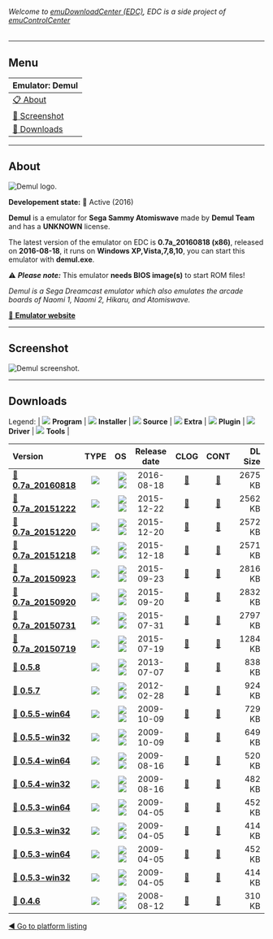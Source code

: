 ###### Welcome to [emuDownloadCenter (EDC)](https://github.com/PhoenixInteractiveNL/emuDownloadCenter/wiki/), EDC is a side project of [emuControlCenter](https://github.com/PhoenixInteractiveNL/emuControlCenter/wiki/)
***
## Menu
| **Emulator: Demul** |
|:---------|
| [:clipboard: About](#about) |
| [:sunrise: Screenshot](#screenshot) |
| [:floppy_disk: Downloads](#downloads) |
***
## About
![](https://github.com/PhoenixInteractiveNL/emuDownloadCenter/wiki/images_emulator/demul_logo_200.jpg "Demul logo.")

**Developement state:** :large_blue_circle: Active (2016)

**Demul** is a emulator for **Sega Sammy Atomiswave** made by **Demul Team** and has a **UNKNOWN** license.

The latest version of the emulator on EDC is **0.7a_20160818 (x86)**, released on **2016-08-18**, it runs on **Windows XP,Vista,7,8,10**, you can start this emulator with **demul.exe**.

:warning: _**Please note:**_ This emulator **needs BIOS image(s)** to start ROM files!

_Demul is a Sega Dreamcast emulator which also emulates the arcade boards of Naomi 1, Naomi 2, Hikaru, and Atomiswave._

[:link: **Emulator website**](http://demul.emulation64.com)
***
## Screenshot
![](https://raw.githubusercontent.com/PhoenixInteractiveNL/emuDownloadCenter/master/hooks/demul/emulator_screen_01.jpg "Demul screenshot.")
***
## Downloads
Legend:
| ![](https://raw.githubusercontent.com/wiki/PhoenixInteractiveNL/emuDownloadCenter/images_misc/icon_program_24.png) **Program** | 
![](https://raw.githubusercontent.com/wiki/PhoenixInteractiveNL/emuDownloadCenter/images_misc/icon_installer_24.png) **Installer** | 
![](https://raw.githubusercontent.com/wiki/PhoenixInteractiveNL/emuDownloadCenter/images_misc/icon_source_code_24.png) **Source** | 
![](https://raw.githubusercontent.com/wiki/PhoenixInteractiveNL/emuDownloadCenter/images_misc/icon_extra_24.png) **Extra** | 
![](https://raw.githubusercontent.com/wiki/PhoenixInteractiveNL/emuDownloadCenter/images_misc/icon_plugin_24.png) **Plugin** | 
![](https://raw.githubusercontent.com/wiki/PhoenixInteractiveNL/emuDownloadCenter/images_misc/icon_driver_24.png) **Driver** | 
![](https://raw.githubusercontent.com/wiki/PhoenixInteractiveNL/emuDownloadCenter/images_misc/icon_tools_24.png) **Tools** | 
 
| Version | TYPE | OS | Release date | CLOG | CONT | DL Size |
|:--------|:----:|---:|:------------:|:----:|:----:|--------:|
| [:floppy_disk: **0.7a_20160818**](https://github.com/PhoenixInteractiveNL/edc-repo0002/raw/master/demul/0.7a_20160818.7z) | ![](https://raw.githubusercontent.com/wiki/PhoenixInteractiveNL/emuDownloadCenter/images_misc/icon_program_24.png) | ![](https://raw.githubusercontent.com/wiki/PhoenixInteractiveNL/emuDownloadCenter/images_misc/logo_windows_24.png)![](https://raw.githubusercontent.com/wiki/PhoenixInteractiveNL/emuDownloadCenter/images_misc/icon_32-bit_24.png) | 2016-08-18 | [:page_facing_up:](https://github.com/PhoenixInteractiveNL/edc-repo0002/blob/master/demul/0.7a_20160818_changelog.txt) | [:mag_right:](https://github.com/PhoenixInteractiveNL/edc-repo0002/blob/master/demul/0.7a_20160818_contents.txt) | 2675 KB |
| [:floppy_disk: **0.7a_20151222**](https://github.com/PhoenixInteractiveNL/edc-repo0002/raw/master/demul/0.7a_20151222.7z) | ![](https://raw.githubusercontent.com/wiki/PhoenixInteractiveNL/emuDownloadCenter/images_misc/icon_program_24.png) | ![](https://raw.githubusercontent.com/wiki/PhoenixInteractiveNL/emuDownloadCenter/images_misc/logo_windows_24.png)![](https://raw.githubusercontent.com/wiki/PhoenixInteractiveNL/emuDownloadCenter/images_misc/icon_32-bit_24.png) | 2015-12-22 | [:page_facing_up:](https://github.com/PhoenixInteractiveNL/edc-repo0002/blob/master/demul/0.7a_20151222_changelog.txt) | [:mag_right:](https://github.com/PhoenixInteractiveNL/edc-repo0002/blob/master/demul/0.7a_20151222_contents.txt) | 2562 KB |
| [:floppy_disk: **0.7a_20151220**](https://github.com/PhoenixInteractiveNL/edc-repo0002/raw/master/demul/0.7a_20151220.7z) | ![](https://raw.githubusercontent.com/wiki/PhoenixInteractiveNL/emuDownloadCenter/images_misc/icon_program_24.png) | ![](https://raw.githubusercontent.com/wiki/PhoenixInteractiveNL/emuDownloadCenter/images_misc/logo_windows_24.png)![](https://raw.githubusercontent.com/wiki/PhoenixInteractiveNL/emuDownloadCenter/images_misc/icon_32-bit_24.png) | 2015-12-20 | [:page_facing_up:](https://github.com/PhoenixInteractiveNL/edc-repo0002/blob/master/demul/0.7a_20151220_changelog.txt) | [:mag_right:](https://github.com/PhoenixInteractiveNL/edc-repo0002/blob/master/demul/0.7a_20151220_contents.txt) | 2572 KB |
| [:floppy_disk: **0.7a_20151218**](https://github.com/PhoenixInteractiveNL/edc-repo0002/raw/master/demul/0.7a_20151218.7z) | ![](https://raw.githubusercontent.com/wiki/PhoenixInteractiveNL/emuDownloadCenter/images_misc/icon_program_24.png) | ![](https://raw.githubusercontent.com/wiki/PhoenixInteractiveNL/emuDownloadCenter/images_misc/logo_windows_24.png)![](https://raw.githubusercontent.com/wiki/PhoenixInteractiveNL/emuDownloadCenter/images_misc/icon_32-bit_24.png) | 2015-12-18 | [:page_facing_up:](https://github.com/PhoenixInteractiveNL/edc-repo0002/blob/master/demul/0.7a_20151218_changelog.txt) | [:mag_right:](https://github.com/PhoenixInteractiveNL/edc-repo0002/blob/master/demul/0.7a_20151218_contents.txt) | 2571 KB |
| [:floppy_disk: **0.7a_20150923**](https://github.com/PhoenixInteractiveNL/edc-repo0002/raw/master/demul/0.7a_20150923.7z) | ![](https://raw.githubusercontent.com/wiki/PhoenixInteractiveNL/emuDownloadCenter/images_misc/icon_program_24.png) | ![](https://raw.githubusercontent.com/wiki/PhoenixInteractiveNL/emuDownloadCenter/images_misc/logo_windows_24.png)![](https://raw.githubusercontent.com/wiki/PhoenixInteractiveNL/emuDownloadCenter/images_misc/icon_32-bit_24.png) | 2015-09-23 | [:page_facing_up:](https://github.com/PhoenixInteractiveNL/edc-repo0002/blob/master/demul/0.7a_20150923_changelog.txt) | [:mag_right:](https://github.com/PhoenixInteractiveNL/edc-repo0002/blob/master/demul/0.7a_20150923_contents.txt) | 2816 KB |
| [:floppy_disk: **0.7a_20150920**](https://github.com/PhoenixInteractiveNL/edc-repo0002/raw/master/demul/0.7a_20150920.7z) | ![](https://raw.githubusercontent.com/wiki/PhoenixInteractiveNL/emuDownloadCenter/images_misc/icon_program_24.png) | ![](https://raw.githubusercontent.com/wiki/PhoenixInteractiveNL/emuDownloadCenter/images_misc/logo_windows_24.png)![](https://raw.githubusercontent.com/wiki/PhoenixInteractiveNL/emuDownloadCenter/images_misc/icon_32-bit_24.png) | 2015-09-20 | [:page_facing_up:](https://github.com/PhoenixInteractiveNL/edc-repo0002/blob/master/demul/0.7a_20150920_changelog.txt) | [:mag_right:](https://github.com/PhoenixInteractiveNL/edc-repo0002/blob/master/demul/0.7a_20150920_contents.txt) | 2832 KB |
| [:floppy_disk: **0.7a_20150731**](https://github.com/PhoenixInteractiveNL/edc-repo0002/raw/master/demul/0.7a_20150731.7z) | ![](https://raw.githubusercontent.com/wiki/PhoenixInteractiveNL/emuDownloadCenter/images_misc/icon_program_24.png) | ![](https://raw.githubusercontent.com/wiki/PhoenixInteractiveNL/emuDownloadCenter/images_misc/logo_windows_24.png)![](https://raw.githubusercontent.com/wiki/PhoenixInteractiveNL/emuDownloadCenter/images_misc/icon_32-bit_24.png) | 2015-07-31 | [:page_facing_up:](https://github.com/PhoenixInteractiveNL/edc-repo0002/blob/master/demul/0.7a_20150731_changelog.txt) | [:mag_right:](https://github.com/PhoenixInteractiveNL/edc-repo0002/blob/master/demul/0.7a_20150731_contents.txt) | 2797 KB |
| [:floppy_disk: **0.7a_20150719**](https://github.com/PhoenixInteractiveNL/edc-repo0002/raw/master/demul/0.7a_20150719.7z) | ![](https://raw.githubusercontent.com/wiki/PhoenixInteractiveNL/emuDownloadCenter/images_misc/icon_program_24.png) | ![](https://raw.githubusercontent.com/wiki/PhoenixInteractiveNL/emuDownloadCenter/images_misc/logo_windows_24.png)![](https://raw.githubusercontent.com/wiki/PhoenixInteractiveNL/emuDownloadCenter/images_misc/icon_32-bit_24.png) | 2015-07-19 | [:page_facing_up:](https://github.com/PhoenixInteractiveNL/edc-repo0002/blob/master/demul/0.7a_20150719_changelog.txt) | [:mag_right:](https://github.com/PhoenixInteractiveNL/edc-repo0002/blob/master/demul/0.7a_20150719_contents.txt) | 1284 KB |
| [:floppy_disk: **0.5.8**](https://github.com/PhoenixInteractiveNL/edc-repo0002/raw/master/demul/0.5.8.7z) | ![](https://raw.githubusercontent.com/wiki/PhoenixInteractiveNL/emuDownloadCenter/images_misc/icon_program_24.png) | ![](https://raw.githubusercontent.com/wiki/PhoenixInteractiveNL/emuDownloadCenter/images_misc/logo_windows_24.png)![](https://raw.githubusercontent.com/wiki/PhoenixInteractiveNL/emuDownloadCenter/images_misc/icon_32-bit_24.png) | 2013-07-07 | [:page_facing_up:](https://github.com/PhoenixInteractiveNL/edc-repo0002/blob/master/demul/0.5.8_changelog.txt) | [:mag_right:](https://github.com/PhoenixInteractiveNL/edc-repo0002/blob/master/demul/0.5.8_contents.txt) | 838 KB |
| [:floppy_disk: **0.5.7**](https://github.com/PhoenixInteractiveNL/edc-repo0002/raw/master/demul/0.5.7.7z) | ![](https://raw.githubusercontent.com/wiki/PhoenixInteractiveNL/emuDownloadCenter/images_misc/icon_program_24.png) | ![](https://raw.githubusercontent.com/wiki/PhoenixInteractiveNL/emuDownloadCenter/images_misc/logo_windows_24.png)![](https://raw.githubusercontent.com/wiki/PhoenixInteractiveNL/emuDownloadCenter/images_misc/icon_32-bit_24.png) | 2012-02-28 | [:page_facing_up:](https://github.com/PhoenixInteractiveNL/edc-repo0002/blob/master/demul/0.5.7_changelog.txt) | [:mag_right:](https://github.com/PhoenixInteractiveNL/edc-repo0002/blob/master/demul/0.5.7_contents.txt) | 924 KB |
| [:floppy_disk: **0.5.5-win64**](https://github.com/PhoenixInteractiveNL/edc-repo0002/raw/master/demul/0.5.5-win64.7z) | ![](https://raw.githubusercontent.com/wiki/PhoenixInteractiveNL/emuDownloadCenter/images_misc/icon_program_24.png) | ![](https://raw.githubusercontent.com/wiki/PhoenixInteractiveNL/emuDownloadCenter/images_misc/logo_windows_24.png)![](https://raw.githubusercontent.com/wiki/PhoenixInteractiveNL/emuDownloadCenter/images_misc/icon_64-bit_24.png) | 2009-10-09 | [:page_facing_up:](https://github.com/PhoenixInteractiveNL/edc-repo0002/blob/master/demul/0.5.5-win64_changelog.txt) | [:mag_right:](https://github.com/PhoenixInteractiveNL/edc-repo0002/blob/master/demul/0.5.5-win64_contents.txt) | 729 KB |
| [:floppy_disk: **0.5.5-win32**](https://github.com/PhoenixInteractiveNL/edc-repo0002/raw/master/demul/0.5.5-win32.7z) | ![](https://raw.githubusercontent.com/wiki/PhoenixInteractiveNL/emuDownloadCenter/images_misc/icon_program_24.png) | ![](https://raw.githubusercontent.com/wiki/PhoenixInteractiveNL/emuDownloadCenter/images_misc/logo_windows_24.png)![](https://raw.githubusercontent.com/wiki/PhoenixInteractiveNL/emuDownloadCenter/images_misc/icon_32-bit_24.png) | 2009-10-09 | [:page_facing_up:](https://github.com/PhoenixInteractiveNL/edc-repo0002/blob/master/demul/0.5.5-win32_changelog.txt) | [:mag_right:](https://github.com/PhoenixInteractiveNL/edc-repo0002/blob/master/demul/0.5.5-win32_contents.txt) | 649 KB |
| [:floppy_disk: **0.5.4-win64**](https://github.com/PhoenixInteractiveNL/edc-repo0002/raw/master/demul/0.5.4-win64.7z) | ![](https://raw.githubusercontent.com/wiki/PhoenixInteractiveNL/emuDownloadCenter/images_misc/icon_program_24.png) | ![](https://raw.githubusercontent.com/wiki/PhoenixInteractiveNL/emuDownloadCenter/images_misc/logo_windows_24.png)![](https://raw.githubusercontent.com/wiki/PhoenixInteractiveNL/emuDownloadCenter/images_misc/icon_64-bit_24.png) | 2009-08-16 | [:page_facing_up:](https://github.com/PhoenixInteractiveNL/edc-repo0002/blob/master/demul/0.5.4-win64_changelog.txt) | [:mag_right:](https://github.com/PhoenixInteractiveNL/edc-repo0002/blob/master/demul/0.5.4-win64_contents.txt) | 520 KB |
| [:floppy_disk: **0.5.4-win32**](https://github.com/PhoenixInteractiveNL/edc-repo0002/raw/master/demul/0.5.4-win32.7z) | ![](https://raw.githubusercontent.com/wiki/PhoenixInteractiveNL/emuDownloadCenter/images_misc/icon_program_24.png) | ![](https://raw.githubusercontent.com/wiki/PhoenixInteractiveNL/emuDownloadCenter/images_misc/logo_windows_24.png)![](https://raw.githubusercontent.com/wiki/PhoenixInteractiveNL/emuDownloadCenter/images_misc/icon_32-bit_24.png) | 2009-08-16 | [:page_facing_up:](https://github.com/PhoenixInteractiveNL/edc-repo0002/blob/master/demul/0.5.4-win32_changelog.txt) | [:mag_right:](https://github.com/PhoenixInteractiveNL/edc-repo0002/blob/master/demul/0.5.4-win32_contents.txt) | 482 KB |
| [:floppy_disk: **0.5.3-win64**](https://github.com/PhoenixInteractiveNL/edc-repo0002/raw/master/demul/0.5.3-win64.7z) | ![](https://raw.githubusercontent.com/wiki/PhoenixInteractiveNL/emuDownloadCenter/images_misc/icon_program_24.png) | ![](https://raw.githubusercontent.com/wiki/PhoenixInteractiveNL/emuDownloadCenter/images_misc/logo_windows_24.png)![](https://raw.githubusercontent.com/wiki/PhoenixInteractiveNL/emuDownloadCenter/images_misc/icon_64-bit_24.png) | 2009-04-05 | [:page_facing_up:](https://github.com/PhoenixInteractiveNL/edc-repo0002/blob/master/demul/0.5.3-win64_changelog.txt) | [:mag_right:](https://github.com/PhoenixInteractiveNL/edc-repo0002/blob/master/demul/0.5.3-win64_contents.txt) | 452 KB |
| [:floppy_disk: **0.5.3-win32**](https://github.com/PhoenixInteractiveNL/edc-repo0002/raw/master/demul/0.5.3-win32.7z) | ![](https://raw.githubusercontent.com/wiki/PhoenixInteractiveNL/emuDownloadCenter/images_misc/icon_program_24.png) | ![](https://raw.githubusercontent.com/wiki/PhoenixInteractiveNL/emuDownloadCenter/images_misc/logo_windows_24.png)![](https://raw.githubusercontent.com/wiki/PhoenixInteractiveNL/emuDownloadCenter/images_misc/icon_32-bit_24.png) | 2009-04-05 | [:page_facing_up:](https://github.com/PhoenixInteractiveNL/edc-repo0002/blob/master/demul/0.5.3-win32_changelog.txt) | [:mag_right:](https://github.com/PhoenixInteractiveNL/edc-repo0002/blob/master/demul/0.5.3-win32_contents.txt) | 414 KB |
| [:floppy_disk: **0.5.3-win64**](https://github.com/PhoenixInteractiveNL/edc-repo0002/raw/master/demul/0.5.3-win64.7z) | ![](https://raw.githubusercontent.com/wiki/PhoenixInteractiveNL/emuDownloadCenter/images_misc/icon_program_24.png) | ![](https://raw.githubusercontent.com/wiki/PhoenixInteractiveNL/emuDownloadCenter/images_misc/logo_windows_24.png)![](https://raw.githubusercontent.com/wiki/PhoenixInteractiveNL/emuDownloadCenter/images_misc/icon_64-bit_24.png) | 2009-04-05 | [:page_facing_up:](https://github.com/PhoenixInteractiveNL/edc-repo0002/blob/master/demul/0.5.3-win64_changelog.txt) | [:mag_right:](https://github.com/PhoenixInteractiveNL/edc-repo0002/blob/master/demul/0.5.3-win64_contents.txt) | 452 KB |
| [:floppy_disk: **0.5.3-win32**](https://github.com/PhoenixInteractiveNL/edc-repo0002/raw/master/demul/0.5.3-win32.7z) | ![](https://raw.githubusercontent.com/wiki/PhoenixInteractiveNL/emuDownloadCenter/images_misc/icon_program_24.png) | ![](https://raw.githubusercontent.com/wiki/PhoenixInteractiveNL/emuDownloadCenter/images_misc/logo_windows_24.png)![](https://raw.githubusercontent.com/wiki/PhoenixInteractiveNL/emuDownloadCenter/images_misc/icon_32-bit_24.png) | 2009-04-05 | [:page_facing_up:](https://github.com/PhoenixInteractiveNL/edc-repo0002/blob/master/demul/0.5.3-win32_changelog.txt) | [:mag_right:](https://github.com/PhoenixInteractiveNL/edc-repo0002/blob/master/demul/0.5.3-win32_contents.txt) | 414 KB |
| [:floppy_disk: **0.4.6**](https://github.com/PhoenixInteractiveNL/edc-repo0002/raw/master/demul/0.4.6.7z) | ![](https://raw.githubusercontent.com/wiki/PhoenixInteractiveNL/emuDownloadCenter/images_misc/icon_program_24.png) | ![](https://raw.githubusercontent.com/wiki/PhoenixInteractiveNL/emuDownloadCenter/images_misc/logo_windows_24.png)![](https://raw.githubusercontent.com/wiki/PhoenixInteractiveNL/emuDownloadCenter/images_misc/icon_32-bit_24.png) | 2008-08-12 | [:page_facing_up:](https://github.com/PhoenixInteractiveNL/edc-repo0002/blob/master/demul/0.4.6_changelog.txt) | [:mag_right:](https://github.com/PhoenixInteractiveNL/edc-repo0002/blob/master/demul/0.4.6_contents.txt) | 310 KB |

[:arrow_backward: Go to platform listing](https://github.com/PhoenixInteractiveNL/emuDownloadCenter/wiki/EDC-Platform-List)

